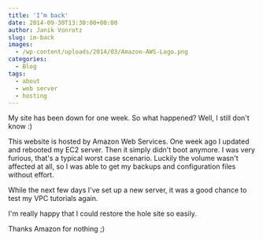 ```yaml
---
title: 'I’m back'
date: 2014-09-30T13:30:00+00:00
author: Janik Vonrotz
slug: im-back
images:
  - /wp-content/uploads/2014/03/Amazon-AWS-Logo.png
categories:
  - Blog
tags:
  - about
  - web server
  - hosting
---
```

My site has been down for one week. So what happened? Well, I still don't know :)

This website is hosted by Amazon Web Services. One week ago I updated and rebooted my EC2 server. Then it simply didn't boot anymore. I was very furious, that's a typical worst case scenario. Luckily the volume wasn't affected at all, so I was able to get my backups and configuration files without effort.

While the next few days I've set up a new server, it was a good chance to test my VPC tutorials again.

I'm really happy that I could restore the hole site so easily.

Thanks Amazon for nothing ;)